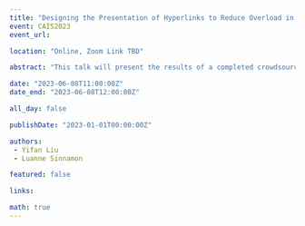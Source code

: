 ```yaml
---
title: "Designing the Presentation of Hyperlinks to Reduce Overload in Online Health Information"
event: CAIS2023
event_url: 

location: "Online, Zoom Link TBD"

abstract: "This talk will present the results of a completed crowdsourced study with 82 participants. The study was guided by the question: how does the visual saliency of hyperlinks on a health information web page influence perceived information overload, emotional reactions, and task performance? Results indicate that different modes of presenting a high volume of hyperlinks can influence the experience of information overload."

date: "2023-06-08T11:00:00Z"
date_end: "2023-06-08T12:00:00Z"

all_day: false

publishDate: "2023-01-01T00:00:00Z"

authors:
 - Yifan Liu
 - Luanne Sinnamon

featured: false

links:

math: true
---
```


